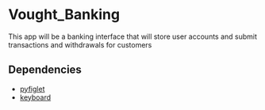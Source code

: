 # Vought_Banking
This app will be a banking interface that will store user accounts and submit transactions and withdrawals for customers

## Dependencies
- [pyfiglet](https://pypi.org/project/pyfiglet/)
- [keyboard](https://pypi.org/project/keyboard/)